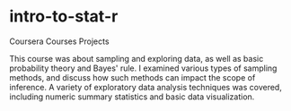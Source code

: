 # intro-to-stat-r

Coursera Courses Projects

This course was about sampling and exploring data, as well as basic probability theory and Bayes' rule. I examined various types of sampling methods, and discuss how such methods can impact the scope of inference. A variety of exploratory data analysis techniques was covered, including numeric summary statistics and basic data visualization.
